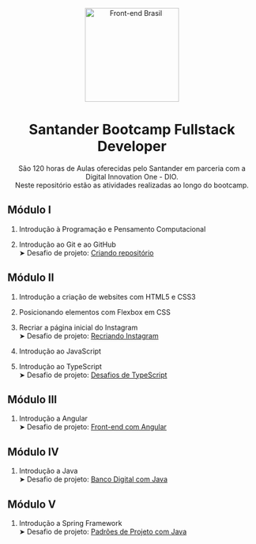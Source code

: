 <p align="center">
  <img src="https://hermes.digitalinnovation.one/tracks/800fd098-3eef-45e9-9544-544ae396076c.png" width="190" alt="Front-end Brasil">
</p>

<h1 align="center">Santander Bootcamp Fullstack Developer</h1>

<p align="center">
São 120 horas de Aulas oferecidas pelo Santander em parceria com a Digital Innovation One - DIO. <br>
Neste repositório estão as atividades realizadas ao longo do bootcamp.<br></p>


## Módulo I

1. Introdução à Programação e Pensamento Computacional

2. Introdução ao Git e ao GitHub<br>
    ➤ Desafio de projeto: [Criando repositório](https://github.com/flpeandrade/Santander-Bootcamp-Fullstack-Developer/tree/main/modulo%20I)

## Módulo II

1. Introdução a criação de websites com HTML5 e CSS3

2. Posicionando elementos com Flexbox em CSS

3. Recriar a página inicial do Instagram <br>
    ➤ Desafio de projeto: [Recriando Instagram](https://github.com/flpeandrade/Santander-Bootcamp-Fullstack-Developer/tree/main/modulo%20II/interface-instagram) 

4. Introdução ao JavaScript
   
5. Introdução ao TypeScript<br>
        ➤ Desafio de projeto: [Desafios de TypeScript](https://github.com/flpeandrade/Santander-Bootcamp-Fullstack-Developer/tree/main/modulo%20II/desafios-typescript) 

## Módulo III

1. Introdução a Angular<br>
        ➤ Desafio de projeto: [Front-end com Angular](https://github.com/flpeandrade/Santander-Bootcamp-Fullstack-Developer/tree/main/modulo%20III/desafio-bookstore)

## Módulo IV

1. Introdução a Java<br>
           ➤ Desafio de projeto: [Banco Digital com Java](https://github.com/flpeandrade/Santander-Bootcamp-Fullstack-Developer/tree/main/modulo%20IV/desafio-banco)

## Módulo V

1. Introdução a Spring Framework<br>
    ➤ Desafio de projeto: [Padrões de Projeto com Java](https://github.com/flpeandrade/Santander-Bootcamp-Fullstack-Developer/tree/main/modulo%20V/java-design-patterns)
   
